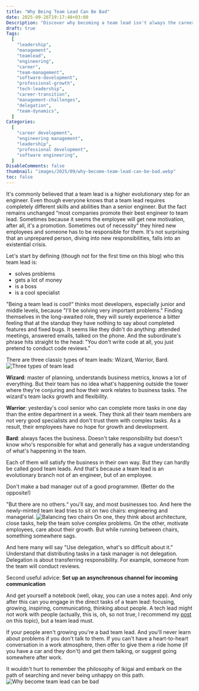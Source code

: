 ```yaml
---
title: "Why Being Team Lead Can Be Bad"
date: 2025-09-26T19:17:48+03:00
Description: "Discover why becoming a team lead isn't always the career advancement it seems. Learn about the common pitfalls of promoting engineers to leadership roles, the three problematic team lead archetypes (Wizard, Warrior, Bard), and practical advice for those struggling with the dual responsibilities of technical and people management. Essential reading for engineers considering leadership roles and companies making promotion decisions."
draft: true
Tags:
  [
    "leadership",
    "management",
    "teamlead",
    "engineering",
    "career",
    "team-management",
    "software-development",
    "professional-growth",
    "tech-leadership",
    "career-transition",
    "management-challenges",
    "delegation",
    "team-dynamics",
  ]
Categories:
  [
    "career development",
    "engineering management",
    "leadership",
    "professional development",
    "software engineering",
  ]
DisableComments: false
thumbnail: "images/2025/09/why-become-team-lead-can-be-bad.webp"
toc: false
---
```


It's commonly believed that a team lead is a higher evolutionary step for an engineer. Even though everyone knows that a team lead requires completely different skills and abilities than a senior engineer. But the fact remains unchanged “most companies promote their best engineer to team lead. Sometimes because it seems the employee will get new motivation, after all, it's a promotion. Sometimes out of necessity“ they hired new employees and someone has to be responsible for them. It's not surprising that an unprepared person, diving into new responsibilities, falls into an existential crisis.

Let's start by defining (though not for the first time on this blog) who this team lead is:

- solves problems
- gets a lot of money
- is a boss
- is a cool specialist

"Being a team lead is cool!“ thinks most developers, especially junior and middle levels, because "I'll be solving very important problems." Finding themselves in the long-awaited role, they will surely experience a bitter feeling that at the standup they have nothing to say about completed features and fixed bugs. It seems like they didn't do anything: attended meetings, answered emails, talked on the phone. And the subordinate's phrase hits straight to the head: "You don't write code at all, you just pretend to conduct code reviews."

There are three classic types of team leads: Wizard, Warrior, Bard.
![Three types of team lead](/images/2025/09/three-types-of-team-lead.webp)

**Wizard**: master of planning, understands business metrics, knows a lot of everything. But their team has no idea what's happening outside the tower where they're conjuring and how their work relates to business tasks. The wizard's team lacks growth and flexibility.

**Warrior**: yesterday's cool senior who can complete more tasks in one day than the entire department in a week. They think all their team members are not very good specialists and don't trust them with complex tasks. As a result, their employees have no hope for growth and development.

**Bard**: always faces the business. Doesn't take responsibility but doesn't know who's responsible for what and generally has a vague understanding of what's happening in the team.

Each of them will satisfy the business in their own way. But they can hardly be called good team leads. And that's because a team lead is an evolutionary branch not of an engineer, but of an employee.

Don't make a bad manager out of a good programmer. (Better do the opposite!)

"But there are no others.“ you'll say, and most businesses too. And here the newly-minted team lead tries to sit on two chairs: engineering and managerial.
![Balancing two chairs](/images/2025/09/balancing-two-chairs.webp)
On one, they think about architecture, close tasks, help the team solve complex problems. On the other, motivate employees, care about their growth. But while running between chairs, something somewhere sags.

And here many will say "Use delegation, what's so difficult about it." Understand that distributing tasks in a task manager is not delegation. Delegation is about transferring responsibility. For example, someone from the team will conduct reviews.

Second useful advice:
**Set up an asynchronous channel for incoming communication**

And get yourself a notebook (well, okay, you can use a notes app). And only after this can you engage in the direct tasks of a team lead: focusing, growing, inspiring, communicating, thinking about people. A tech lead might not work with people (actually, this is, oh, so not true, I recommend my [post](https://nikolaj-sarry.blog/post/2025/07/what-is-engineering-management-looks-like/) on this topic), but a team lead must.

If your people aren't growing you're a bad team lead. And you'll never learn about problems if you don't talk to them. If you can't have a heart-to-heart conversation in a work atmosphere, then offer to give them a ride home (if you have a car and they don't) and get them talking, or suggest going somewhere after work.

It wouldn't hurt to remember the philosophy of Ikigai and embark on the path of searching and never being unhappy on this path.
![Why become team lead can be bad](/images/2025/09/why-become-team-lead-can-be-bad.webp)
